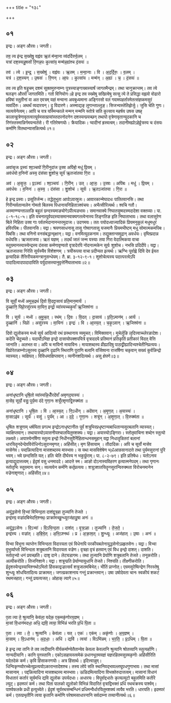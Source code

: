 +++
title = "१३८"

+++


## ०१
इन्द्रः। अङ्ग औरवः। जगती।

तव॒ त्य इ॑न्द्र स॒ख्येषु॒ वह्न॑य ऋ॒तं म॑न्वा॒ना व्य॑दर्दिरुर्व॒लम् ।  
यत्रा॑ दश॒स्यन्नु॒षसो॑ रि॒णन्न॒पः कुत्सा॑य॒ मन्म॑न्न॒ह्य॑श्च दं॒सयः॑ ॥

तव॑ । त्ये । इ॒न्द्र॒ । स॒ख्येषु॑ । वह्न॑यः । ऋ॒तम् । म॒न्वा॒नाः । वि । अ॒द॒र्दि॒रुः॒ । व॒लम् ।  
यत्र॑ । द॒श॒स्यन् । उ॒षसः॑ । रि॒णन् । आ॒पः । कुत्सा॑य । मन्म॑न् । अ॒ह्यः॑ । च॒ । दं॒सयः॑ ॥

तव त्य इति षड्रुचम् दशमं सूक्तमुरुनाम्नः पुत्रस्याङ्गाख्यस्यार्षं जागतमैन्द्रम्। तथा चानुक्रान्तम्। तव त्ये षलङ्ग औरवो जागतमिति। गतो विनियोगः॥हे इन्द्र तव स्ख्येषु सखित्वेषु सत्सु त्ये ते प्रसिद्धा वह्नयो वोढारो हविषां स्तुतीनां वा अत एवत्रम् यज्ञं मन्वाना अवबुध्यमाना अङ्गिरसो वलं गवामपहर्तारमेतत्संज्ञकमसुरं व्यवर्दिरुः। अथर्थं व्यदारयन्। दॄ विदारणे। अस्माद्यङ् लुगान्ताल्लुङ्। सिजभ्यस्तेतिझेर्जुः। जुसि चेति गुणः। व्यत्ययेनेत्वम्। आपि च यत्र यस्मिन्काले मन्मन् मन्मनि स्तोत्रे सति कुत्साय महर्षय उषस उषह् कालान्व्रुत्रेणावृतत्वात्पूर्वमसत्प्रायांस्तदपनोदनेन दशस्यन्प्रयच्छन् तथापो वृत्रेणावृतान्युदकानि च रिणंस्तस्मान्निर्गमयन्वर्तसे। री गतिरेषणयोः। क्रैयादिकः। प्वादीनां ह्रस्वत्वम्। तदानीमह्योऽहेर्व्रुत्रस्य च दंसयः कर्माणि वितथान्यासन्नित्यर्थः॥१॥

## ०२
इन्द्रः। अङ्ग औरवः। जगती।

अवा॑सृजः प्र॒स्वः॑ श्व॒ञ्चयो॑ गि॒रीनुदा॑ज उ॒स्रा अपि॑बो॒ मधु॑ प्रि॒यम् ।  
अव॑र्धयो व॒निनो॑ अस्य॒ दंस॑सा शु॒शोच॒ सूर्य॑ ऋ॒तजा॑तया गि॒रा ॥

अव॑ । अ॒सृ॒जः॒ । प्र॒ऽस्वः॑ । श्व॒ञ्चयः॑ । गि॒रीन् । उत् । आ॒जः॒ । उ॒स्राः । अपि॑बः । मधु॑ । प्रि॒यम् ।  
अव॑र्धयः । व॒निनः॑ । अ॒स्य॒ । दंस॑सा । शु॒शोच॑ । सूर्यः॑ । ऋ॒तऽजा॑तया । गि॒रा ॥

हे इन्द्र प्रस्वः। प्रसूतिर्जन्म। तद्धेतुभूता आपोऽवास्रुजः। आवारकान्मेघादधः पातितवानसि। तथा गिरीन्पर्वतान्वलेन गोमतो बिलस्य पिधानायनिहिताञ्श्वंचयः। अभैत्सीरित्यर्थः। श्वचि गतौ। अस्माण्ण्यन्ताल्लङि बहुलं छन्दस्यमाङ्योगेऽपीत्यडभावः। समानवाक्ये निघातयुष्मदस्मदादेशा वक्तव्याः। पा. ८-१-१८-५। इति वचनात्पूर्वपदस्यासमानवाक्यगतत्वेनास्य तिङ्गतिङ इति निघाताभावः। तथा वलासुरेण बिले निहिता उस्रा गाः पर्वतभेदानानन्तरमुदाजः। उदगमयः। ततः पयोदध्याज्यादिकं प्रियमनुकूलं मधुमधुरं हविरपिबः। पीतवानसि। यद्वा। श्रयणसाधनासु तासु गोष्वागतासु यजमानैः प्रियमभीष्टम् मधु सोमात्मकमपिबः। पिबसि। तथा वनिनो वनसंबद्धान्वृक्षान्। यद्वा। वनमित्युदकनाम। तद्युक्तान्समुद्रान् अवर्धयः। वृष्तिप्रदान्न वर्धयसि। ऋजताजया। ऋतं यज्ञम् । तदर्थं जातं जन्म यस्याः तया गिरा वेदात्मिकया वाचा स्तूयमानस्यास्येन्द्रस्य दंससा कर्मणावृण्वतो वृत्रादेरपि नोदनात्मकेन सूर्यः शुशोच। नभसि प्रदिदीपे। यद्वा। ऋतजातया गिरेति सुर्यस्यैव विशेशणम् । त्रयीरूपया वाचा प्रदीप्यत इत्यर्थः। ऋग्भिः पूर्वाह्णे दिवि देव ईयत इत्यादिकं तैत्तिरीयकमन्त्रानुसन्धेयम्। तै. ब्रा. ३-१२-९-१। शुशोचेत्यस्य पदात्परत्वेऽपि पादादित्वादपादादाविति पर्युदासस्यानुवृत्तेर्निघाताभावः॥२॥

## ०३
इन्द्रः। अङ्ग औरवः। जगती।

वि सूर्यो॒ मध्ये॑ अमुच॒द्रथं॑ दि॒वो वि॒दद्दा॒साय॑ प्रति॒मान॒मार्यः॑ ।  
दृ॒ळ्हानि॒ पिप्रो॒रसु॑रस्य मा॒यिन॒ इन्द्रो॒ व्या॑स्यच्चकृ॒वाँ ऋ॒जिश्व॑ना ॥

वि । सूर्यः॑ । मध्ये॑ । अ॒मु॒च॒त् । रथ॑म् । दि॒वः । वि॒दत् । दा॒साय॑ । प्र॒ति॒ऽमान॑म् । आर्यः॑ ।  
दृ॒ळ्हानि॑ । पिप्रोः॑ । असु॑रस्य । मा॒यिनः॑ । इन्द्रः॑ । वि । आ॒स्य॒त् । च॒कृ॒ऽवान् । ऋ॒जिश्व॑ना ॥

दिवो द्युलोकस्य मध्ये सूर्य आदित्यो रथं प्रस्थानाय व्यमुचत्। विमिक्तवान्। मुचेर्लुङि लृदित्त्वाच्च्लेरङादेशः। कदेति चेदुच्यते। यदार्योऽभिज्ञ इन्द्रो दासायोपक्शपयित्रे वृत्राददये प्रतिमानं प्रतिकृतिं प्रतीकारं विदत् वेत्ति जानाति। अलभत वा। अपि च मायिनो मायाविनः। मायाशब्दस्य व्रीह्यादिषु पाठाद्व्रीह्यादिभ्यश्चेतीनिप्रत्ययः। पिप्रोरेतन्नाम्नोऽसुरस्य दृळ्हानि दृढानि स्थिराणि पुराणि बलानि वर्जिश्वना राजर्षिणा चकृवान् सख्यं कुर्वन्निन्द्रो व्यास्यत्। व्यक्षिपत्। विविधमाक्षिप्तवान्। व्यनीनशदित्यर्थः। असु क्षेपणे॥३॥

## ०४
इन्द्रः। अङ्ग औरवः। जगती।

अना॑धृष्टानि धृषि॒तो व्या॑स्यन्नि॒धीँरदे॑वाँ अमृणद॒यास्यः॑ ।  
मा॒सेव॒ सूर्यो॒ वसु॒ पुर्य॒मा द॑दे गृणा॒नः शत्रूँ॑रशृणाद्वि॒रुक्म॑ता ॥

अना॑धृष्टानि । धृ॒षि॒तः । वि । आ॒स्य॒त् । नि॒ऽधीन् । अदे॑वान् । अ॒मृ॒ण॒त् । अ॒यास्यः॑ ।  
मा॒साऽइ॑व । सूर्यः॑ । वसु॑ । पुर्य॑म् । आ । द॒दे॒ । गृ॒णा॒नः । शत्रू॑न् । अ॒शृ॒णा॒त् । वि॒रुक्म॑ता ॥

धृषितः शत्रूणाम् धर्षयिता प्रगल्भ इन्द्रोऽनाधृष्टानीतः पूर्वं शत्रुभिरप्रधृष्टान्यबाधितान्यसुरबलानि व्यास्यत्। व्याक्षिप्तवान्। तथायास्योऽयासनीयश्चालयितुमशक्यः। यद्वा। अयास्योऽङ्गिराः। स्तोतृवाचिना शब्देन स्तुत्यो लक्ष्यते। अयास्येनर्षिणा स्तुत्य इन्द्रो निधीनसुरैर्निहितान्धनसमूहान् यद्वा निधातॄन्नितरां बलानां धारयितॄनदेन्देवविरोधिनोऽसुरानमृणत्। अहिंसीत्। मृण हिंसायाम् । तौदादिकः। अपि च सूर्यो मासेव मासेनेव। पव्दन्नित्यादिना मासशब्दस्य मास्भावः। स यथा मासविशेषेण भ्ॐआन्रसानादत्ते तथा पुर्यमसुरानां पुरि भवम्। भवे छन्दसिति यत्। हलि चेति दीर्घस्य न भकुर्छुराम्। पा. ८-२-७९। इति प्रतिषेधः। यतोऽनाव इत्याद्युदात्तत्वम्। ईदृशं वसु धनमाददे। आदत्ते स्म। आङो दोऽनास्यविहरण इत्यात्मनेपदम्। तथा गृणानः स्तोतृभिः स्तूयमानः सन्। व्यत्ययेन कर्मणि कर्तृप्रत्ययः। शत्रूञ्शातयितॄनसुरान्विरुक्मता विरोचनमानेन वज्रेनाशृणात्। अहिंसीत्॥४॥

## ०५
इन्द्रः। अङ्ग औरवः। जगती।

अयु॑द्धसेनो वि॒भ्वा॑ विभिन्द॒ता दाश॑द्वृत्र॒हा तुज्या॑नि तेजते ।  
इन्द्र॑स्य॒ वज्रा॑दबिभेदभि॒श्नथः॒ प्राक्रा॑मच्छु॒न्ध्यूरज॑हादु॒षा अनः॑ ॥

अयु॑द्धऽसेनः । वि॒ऽभ्वा॑ । वि॒ऽभि॒न्द॒ता । दाश॑त् । वृ॒त्र॒ऽहा । तुज्या॑नि । ते॒ज॒ते॒ ।  
इन्द्र॑स्य । वज्रा॑त् । अ॒बि॒भे॒त् । अ॒भि॒ऽश्नथः॑ । प्र । अ॒क्रा॒म॒त् । शु॒न्ध्यूः । अज॑हात् । उ॒षाः । अनः॑ ॥

विभ्वा विभुना व्याप्तेन विभिन्दता विदारयता एवं विधेनापि परकीयबलेनायुद्धसेनोऽप्रहृतसेनः। यद्वा। विभ्वा वुभुर्व्याप्तो विभिन्दता शत्रुबलानि विदारयता वज्रेण। वृत्रहा वृत्रं हतवान् एवं विध इन्द्रो दाशत्। दाशति। स्तोतृभ्यो धनं प्रयच्छति। दाशृ दाने। लेट्यडागमः। तथा तुज्यानि प्रेर्याणि शत्रुबलानि तेजते। तनूकरोति। अल्पीकरोति। तिजनिशाने। यद्वा। शत्रून्प्रति प्रेर्याण्यायुधानि तेजते। निश्यति। तीक्ष्णीकरोति। ईदृशस्येन्द्रस्याभिश्नथोऽभितो हिंसकाद्वज्रात्सर्वं शत्रुजातमबिभेत्। भीतिं प्राप्नोत्। एवमसुरेष्विन्द्रेण निरस्तेषु शुन्ध्यूः शोधयितादित्यः प्राक्रामत्। जगत्प्रकाशनाय गन्तुं प्रक्रान्तवान्। उषा उषोदेवता चानः स्वकीयं शकटं रथमजहात्। गन्तुं प्रयत्यजत्। ओहाक् त्यागे॥५॥

## ०६
इन्द्रः। अङ्ग औरवः। जगती।

ए॒ता त्या ते॒ श्रुत्या॑नि॒ केव॑ला॒ यदेक॒ एक॒मकृ॑णोरय॒ज्ञम् ।  
मा॒सां वि॒धान॑मदधा॒ अधि॒ द्यवि॒ त्वया॒ विभि॑न्नं भरति प्र॒धिं पि॒ता ॥

ए॒ता । त्या । ते॒ । श्रुत्या॑नि । केव॑ला । यत् । एकः॑ । एक॑म् । अकृ॑णोः । अ॒य॒ज्ञम् ।  
मा॒साम् । वि॒ऽधान॑म् । अ॒द॒धाः॒ । अधि॑ । द्यवि॑ । त्वया॑ । विऽभि॑न्नम् । भ॒र॒ति॒ । प्र॒ऽधिम् । पि॒ता ॥

हे इन्द्र त्या तानि ते तव त्वदीयानि वीर्यकर्माण्येतैतान्येव केवला केवलानि श्रुत्यानि श्रोतव्यानि स्तुत्यर्हाणि। नान्यदीयानि। कानि पुनस्तानि। एकोऽसहायस्त्वमेकं प्रधानभूतमयज्ञं यज्ञरहितमसुरमकृणॊः अहिंसीरिति यदेतदेकं कर्म। कृवि हिंसाकरणयोः। अत्र हिंसार्थः। इदित्त्वान्नुम्। धिन्विकृण्व्योरच्चेत्युप्रत्ययोऽकारान्तादेशश्च। तस्य लोपे सति स्थानिवद्भावल्लघूपधगुणाभावः। तथा मासां मासानाम् । पद्दन्नित्यादिना मासशब्दस्य मास्भावः। ऊडिदमित्यादिना विभक्तेरुदात्तत्वम्। मासानां विधानं विधातारं कर्तारं सूर्यमधि द्यवि द्युलोक उपर्यदधाः। अधारयः। विपूर्वाद्दधातेः कृत्यल्युटो बहुलमिति कर्तरि ल्युट्। इदमपरं कर्म। तथा पिता पालको द्युलोको विभिन्नं विदारितं वृत्राद्विभक्तं प्रधिं रथचक्रस्य पार्श्वम्। पार्श्वफलके प्रधी इत्युच्येते। ईदृशं सूर्यरथसम्बन्धिनं प्रधिमन्यैर्धारयितुमशक्यं त्वयैव भरति। धारयति। इदमपरं कर्म। एतत्प्रभृतीनि त्वया कृतानि कर्माणि परेषामसाधारनानि सर्वदाम्ना तव्यानीत्यर्थः॥६॥